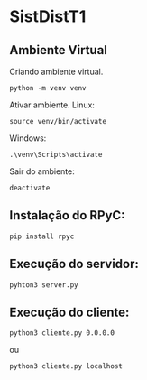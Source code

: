 # SistDistT1

## Ambiente Virtual
Criando ambiente virtual.
```
python -m venv venv
```

Ativar ambiente.
Linux:
```
source venv/bin/activate
```

Windows:
```
.\venv\Scripts\activate
```

Sair do ambiente:
```
deactivate
```

## Instalação do RPyC:
```
pip install rpyc
```

## Execução do servidor:
```
pyhton3 server.py
```

## Execução do cliente:
```
python3 cliente.py 0.0.0.0
```

ou

```
python3 cliente.py localhost
```
